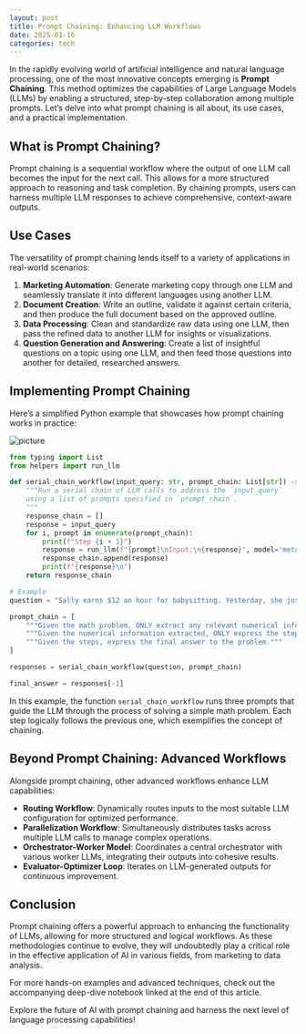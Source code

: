 ```yaml
---
layout: post
title: Prompt Chaining: Enhancing LLM Workflows
date: 2025-01-16
categories: tech
---
```


In the rapidly evolving world of artificial intelligence and natural language processing, one of the most innovative concepts emerging is **Prompt Chaining**. This method optimizes the capabilities of Large Language Models (LLMs) by enabling a structured, step-by-step collaboration among multiple prompts. Let’s delve into what prompt chaining is all about, its use cases, and a practical implementation.

## What is Prompt Chaining?

Prompt chaining is a sequential workflow where the output of one LLM call becomes the input for the next call. This allows for a more structured approach to reasoning and task completion. By chaining prompts, users can harness multiple LLM responses to achieve comprehensive, context-aware outputs.

## Use Cases

The versatility of prompt chaining lends itself to a variety of applications in real-world scenarios:

1. **Marketing Automation**: Generate marketing copy through one LLM and seamlessly translate it into different languages using another LLM.
2. **Document Creation**: Write an outline, validate it against certain criteria, and then produce the full document based on the approved outline.
3. **Data Processing**: Clean and standardize raw data using one LLM, then pass the refined data to another LLM for insights or visualizations.
4. **Question Generation and Answering**: Create a list of insightful questions on a topic using one LLM, and then feed those questions into another for detailed, researched answers.

## Implementing Prompt Chaining

Here’s a simplified Python example that showcases how prompt chaining works in practice:

![picture](https://raw.githubusercontent.com/togethercomputer/together-cookbook/1d29a780114ad5e9782bbca3db01d80a58943322/images/serial_chain.png)

```python
from typing import List
from helpers import run_llm

def serial_chain_workflow(input_query: str, prompt_chain: List[str]) -> List[str]:
    """Run a serial chain of LLM calls to address the `input_query`
    using a list of prompts specified in `prompt_chain`.
    """
    response_chain = []
    response = input_query
    for i, prompt in enumerate(prompt_chain):
        print(f"Step {i + 1}")
        response = run_llm(f"{prompt}\nInput:\n{response}", model='meta-llama/Meta-Llama-3.1-70B-Instruct-Turbo')
        response_chain.append(response)
        print(f"{response}\n")
    return response_chain

# Example
question = "Sally earns $12 an hour for babysitting. Yesterday, she just did 50 minutes of babysitting. How much did she earn?"

prompt_chain = [
    """Given the math problem, ONLY extract any relevant numerical information and how it can be used.""",
    """Given the numerical information extracted, ONLY express the steps you would take to solve the problem.""",
    """Given the steps, express the final answer to the problem."""
]

responses = serial_chain_workflow(question, prompt_chain)

final_answer = responses[-1]
```

In this example, the function `serial_chain_workflow` runs three prompts that guide the LLM through the process of solving a simple math problem. Each step logically follows the previous one, which exemplifies the concept of chaining.

## Beyond Prompt Chaining: Advanced Workflows

Alongside prompt chaining, other advanced workflows enhance LLM capabilities:

- **Routing Workflow**: Dynamically routes inputs to the most suitable LLM configuration for optimized performance.
- **Parallelization Workflow**: Simultaneously distributes tasks across multiple LLM calls to manage complex operations.
- **Orchestrator-Worker Model**: Coordinates a central orchestrator with various worker LLMs, integrating their outputs into cohesive results.
- **Evaluator-Optimizer Loop**: Iterates on LLM-generated outputs for continuous improvement.

## Conclusion

Prompt chaining offers a powerful approach to enhancing the functionality of LLMs, allowing for more structured and logical workflows. As these methodologies continue to evolve, they will undoubtedly play a critical role in the effective application of AI in various fields, from marketing to data analysis.

For more hands-on examples and advanced techniques, check out the accompanying deep-dive notebook linked at the end of this article.

Explore the future of AI with prompt chaining and harness the next level of language processing capabilities!
